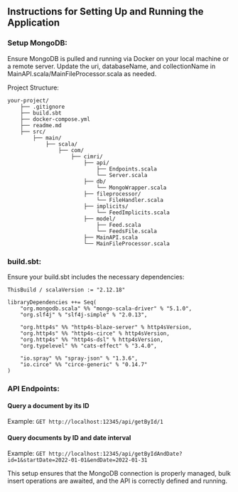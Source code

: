 ## Instructions for Setting Up and Running the Application

### Setup MongoDB:

Ensure MongoDB is pulled and running via Docker on your local machine or a remote server.
Update the uri, databaseName, and collectionName in MainAPI.scala/MainFileProcessor.scala as needed.

Project Structure:
```
your-project/
    ├── .gitignore
    ├── build.sbt
    ├── docker-compose.yml
    ├── readme.md
    ├── src/
        ├── main/
            ├── scala/
                ├── com/
                    ├── cimri/
                        ├── api/
                            ├── Endpoints.scala
                            └── Server.scala
                        ├── db/
                            └── MongoWrapper.scala
                        ├── fileprocessor/
                            └── FileHandler.scala
                        ├── implicits/
                            └── FeedImplicits.scala
                        ├── model/
                            ├── Feed.scala
                            └── FeedsFile.scala
                        ├── MainAPI.scala
                        └── MainFileProcessor.scala
```

### build.sbt:

Ensure your build.sbt includes the necessary dependencies:
```
ThisBuild / scalaVersion := "2.12.18"

libraryDependencies ++= Seq(
    "org.mongodb.scala" %% "mongo-scala-driver" % "5.1.0",
    "org.slf4j" % "slf4j-simple" % "2.0.13",
    
    "org.http4s" %% "http4s-blaze-server" % http4sVersion,
    "org.http4s" %% "http4s-circe" % http4sVersion,
    "org.http4s" %% "http4s-dsl" % http4sVersion,
    "org.typelevel" %% "cats-effect" % "3.4.0",
    
    "io.spray" %% "spray-json" % "1.3.6",
    "io.circe" %% "circe-generic" % "0.14.7"
)
```

### API Endpoints:

#### Query a document by its ID
Example: ```GET http://localhost:12345/api/getById/1```

#### Query documents by ID and date interval
Example: ```GET http://localhost:12345/api/getByIdAndDate?id=1&startDate=2022-01-01&endDate=2022-01-31```


This setup ensures that the MongoDB connection is properly managed, bulk insert operations are awaited, and the API is correctly defined and running.